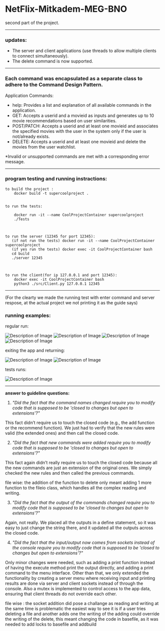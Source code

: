 # NetFlix-Mitkadem-MEG-BNO
second part of the project.

---------------------------------------------------------------------------------------------------------------------------------------------------------------------------------------------------------------------

### updates:
-  The server and client applications (use threads to allow multiple clients to connect simultaneously).
-  The delete command is now supported.
  
-------------------------------------------------------------------------------------------------------------------------------------------------------------------------------------------------------------------------------------------------------------------------
### Each command was encapsulated as a separate class to adhere to the Command Design Pattern.

Application Commands:
- help: Provides a list and explanation of all available commands in the application.
- GET: Accepts a userid and a movieid as inputs and generates up to 10 movie recommendations based on user similarities.
- POST/PATCH: Accepts a userid and at least one movieid and associates the specified movies with the user in the system only if
   the user is not/already exists.
- DELETE: Accepts a userid and at least one movieid and delete the movies from the user watchlist.
  
*Invalid or unsupported commands are met with a corresponding error message.
  
----------------------------------------------------------------------------------------------------------------------------------------------------------------------------------------------------------------------------------------------------------------------------


### program testing and running instractions:

    to build the project :
        docker build -t supercoolproject .


    to run the tests:

        docker run -it --name CoolProjectContainer supercoolproject
        ./Tests



    to run the server (12345 for port 12345):
       (if not run the tests) docker run -it --name CoolProjectContainer supercoolproject
       (if yes run the tests) docker exec -it CoolProjectContainer bash
       cd build
       ./server 12345 



    to run the client(for ip 127.0.0.1 and port 12345):
        docker exec -it CoolProjectContainer bash
        python3 ./src/Client.py 127.0.0.1 12345

----------------------------------------------------------------------------------------------------------------------------------------------------------------------------------------------------------------------------------------------------------------------------

(For the clearty we made the running test with enter command and server respose, at the actual project we not printing it as the guide says)
### running examples:

regular run:

![Description of Image](photos/multy1.png)
![Description of Image](photos/multy2.png)
![Description of Image](photos/multy3.png)
![Description of Image](photos/multy4.png)

exiting the app and returning:

![Description of Image](photos/RESUME.png)
![Description of Image](photos/RESUME2.png)


tests runs:

![Description of Image](photos/TESTS.png)

----------------------------------------------------------------------------------------------------------------------------------------------------------------------------------------------------------------------------------------------------------------------------

 **answer to guideline questions:**

1. *"Did the fact that the command names changed require you to modify code that is supposed to be 'closed to changes but open to extensions'?"*

This fact didn’t require us to touch the closed code (e.g., the add function or the recommend function). We just had to verify that 
the new rules were valid (the extended ones) and then call the closed code.



2. *"Did the fact that new commands were added require you to modify code that is supposed to be 'closed to changes but open to extensions'?"*

This fact again didn’t really require us to touch the closed code because all the new commands are just an extension of the original ones. We simply checked the new rules and then called the previous commands.

file wise:  the addition of the function to delete only meant adding 1 more function to the fileio class,
            which handles all the complex reading and writing.



3. *"Did the fact that the output of the commands changed require you to modify code that is supposed to be 'closed to changes but open to extensions'?"*

Again, not really. We placed all the outputs in a define statement, so it was easy to just change the string there, and it updated 
all the outputs across the closed code.



4. *"Did the fact that the input/output now comes from sockets instead of the console require you to modify code that is supposed to be 'closed to changes but open to extensions'?"*

Only minor changes were needed, such as adding a print function instead of having the execute method print the output directly, and adding a print command to the menu interface. Other than that, we only extended the functionality by creating a server menu where receiving input and printing results are done via server and client sockets instead of through the console.
Also  a mutex is implemented to control access to the app data, ensuring that client threads do not override each other.
 
file wise : the socket addition did pose a challange as reading and writing at the same time is problematic
            the easiest way to see it is if a user tries deleting a file and another adds one the writing of the adding could override the writing of the delete,
            this meant changing the code in basefile, as it was needed to add locks to basefile and addbuild

